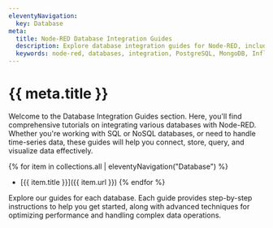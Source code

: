 ```yaml
---
eleventyNavigation:
  key: Database
meta:
  title: Node-RED Database Integration Guides
  description: Explore database integration guides for Node-RED, including PostgreSQL, MongoDB, InfluxDB, DynamoDB, and TimescaleDB
  keywords: node-red, databases, integration, PostgreSQL, MongoDB, InfluxDB, DynamoDB, TimescaleDB
---
```


# {{ meta.title }}

Welcome to the Database Integration Guides section. Here, you'll find comprehensive tutorials on integrating various databases with Node-RED. Whether you're working with SQL or NoSQL databases, or need to handle time-series data, these guides will help you connect, store, query, and visualize data effectively.

{% for item in collections.all | eleventyNavigation("Database") %}
- [{{ item.title }}]({{ item.url }})
{% endfor %}

Explore our guides for each database. Each guide provides step-by-step instructions to help you get started, along with advanced techniques for optimizing performance and handling complex data operations.
